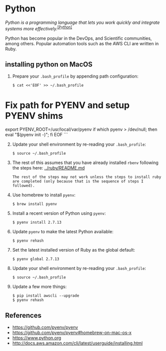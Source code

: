 # Python
_Python is a programming language that lets you work quickly
and integrate systems more effectively._<sup>[[Python]](https://www.python.org)</sup>

Python has become popular in the DevOps, and Scientific communities, among others.  Popular automation tools such as the AWS CLI are written in Ruby.

## installing python on MacOS
1. Prepare your `.bash_profile` by appending path configuration:

	```
	$ cat <<'EOF' >> ~/.bash_profile
  # Fix path for PYENV and setup PYENV shims
  export PYENV_ROOT=/usr/local/var/pyenv
  if which pyenv > /dev/null; then eval "$(pyenv init -)"; fi
	EOF
	```

2. Update your shell environment by re-reading your `.bash_profile`:

	```
	$ source ~/.bash_profile
	```

3. The rest of this assumes that you have already installed `rbenv` following the steps here: [../ruby/README.md](../ruby/README.md)

	```
	The rest of the steps may not work unless the steps to install ruby are completed (only because that is the sequence of steps I followed).
	```

4. Use homebrew to install `pyenv`:

	```
	$ brew install pyenv
	```

5. Install a recent version of Python using `pyenv`:

	```
	$ pyenv install 2.7.13
	```

6. Update `pyenv` to make the latest Python available:

	```
	$ pyenv rehash
	```

7. Set the latest installed version of Ruby as the global default:

	```
	$ pyenv global 2.7.13
	```

8. Update your shell environment by re-reading your `.bash_profile`:

	```
	$ source ~/.bash_profile
	```

9. Update a few more things:

	```
	$ pip install awscli --upgrade
	$ pyenv rehash
	```

  ## References

  * https://github.com/pyenv/pyenv
  * https://github.com/pyenv/pyenv#homebrew-on-mac-os-x
  * https://www.python.org
  * http://docs.aws.amazon.com/cli/latest/userguide/installing.html
